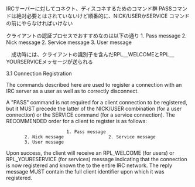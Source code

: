 IRCサーバーに対してコネクト、ディスコネするためのコマンド群
PASSコマンドは絶対必要とはされていないけど順番的に、NICK/USERかSERVICE
コマンドの前にやらなければいけない

クライアントの認証プロセスでおすすめなのは以下の通り
                1. Pass message
2. Nick message                 2. Service message
3. User message

　成功時には、クライアントの識別子を含んだRPL＿WELCOMEとRPL＿YOURSERVICEメッセージが送られる

3.1 Connection Registration

   The commands described here are used to register a connection with an
   IRC server as a user as well as to correctly disconnect.

   A "PASS" command is not required for a client connection to be
   registered, but it MUST precede the latter of the NICK/USER
   combination (for a user connection) or the SERVICE command (for a
   service connection). The RECOMMENDED order for a client to register
   is as follows:

                           1. Pass message
           2. Nick message                 2. Service message
           3. User message

   Upon success, the client will receive an RPL_WELCOME (for users) or
   RPL_YOURESERVICE (for services) message indicating that the
   connection is now registered and known the to the entire IRC network.
   The reply message MUST contain the full client identifier upon which
   it was registered.
